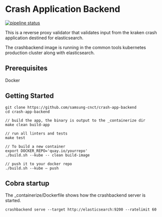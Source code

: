 # Crash Application Backend
[![pipeline status](https://git.cnct.io/common-tools/samsung-cnct_crash-app-backend/badges/master/pipeline.svg)](https://git.cnct.io/common-tools/samsung-cnct_crash-app-backend/commits/master)

This is a reverse proxy validator that validates input from the kraken crash application destined for elasticsearch.

The crashbackend image is running in the common tools kubernetes production cluster along with elasticsearch.

## Prerequisites
Docker

##  Getting Started
    git clone https://github.com/samsung-cnct/crash-app-backend
    cd crash-app-backend

    // build the app, the binary is output to the _containerize dir 
    make clean build-app

    // run all linters and tests
    make test

    // To build a new container
    export DOCKER_REPO='quay.io/yourrepo'
    ./build.sh --kube -- clean build-image

    // push it to your docker repo
    ./build.sh --kube — push

## Cobra startup
The _containerize/Dockerfile shows how the crashbackend server is started.

    crashbackend serve --target http://elasticsearch:9200 --ratelimit 60

  





